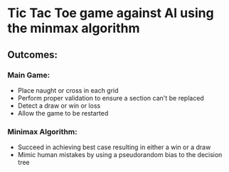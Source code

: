 # Tic Tac Toe game against AI using the minmax algorithm

## Outcomes:
### **Main Game:**
* Place naught or cross in each grid
* Perform proper validation to ensure a section can't be replaced
* Detect a draw or win or loss 
* Allow the game to be restarted
### **Minimax Algorithm:**
* Succeed in achieving best case resulting in either a win or a draw
* Mimic human mistakes by using a pseudorandom bias to the decision tree
